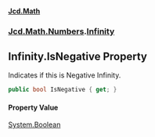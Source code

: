#### [Jcd.Math](index.md 'index')
### [Jcd.Math.Numbers](Jcd.Math.Numbers.md 'Jcd.Math.Numbers').[Infinity](Jcd.Math.Numbers.Infinity.md 'Jcd.Math.Numbers.Infinity')

## Infinity.IsNegative Property

Indicates if this is Negative Infinity.

```csharp
public bool IsNegative { get; }
```

#### Property Value
[System.Boolean](https://docs.microsoft.com/en-us/dotnet/api/System.Boolean 'System.Boolean')